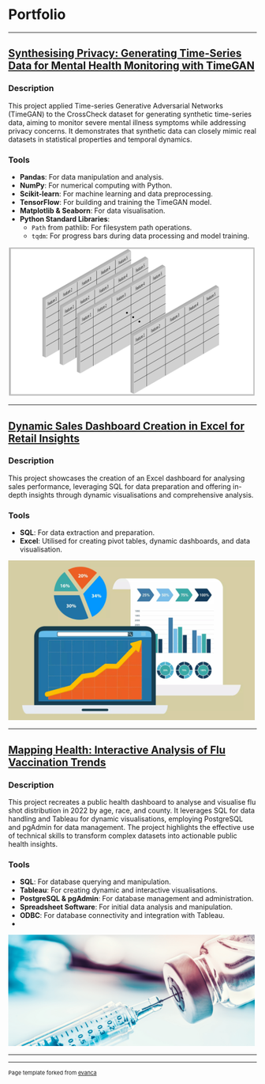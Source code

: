 # Portfolio

---

## [Synthesising Privacy: Generating Time-Series Data for Mental Health Monitoring with TimeGAN](/project_page2)

### Description

This project applied Time-series Generative Adversarial Networks (TimeGAN) to the CrossCheck dataset for generating synthetic time-series data, aiming to monitor severe mental illness symptoms while addressing privacy concerns. It demonstrates that synthetic data can closely mimic real datasets in statistical properties and temporal dynamics.

### Tools

- **Pandas**: For data manipulation and analysis.
- **NumPy**: For numerical computing with Python.
- **Scikit-learn**: For machine learning and data preprocessing.
- **TensorFlow**: For building and training the TimeGAN model.
- **Matplotlib & Seaborn**: For data visualisation.
- **Python Standard Libraries**:
  - `Path` from pathlib: For filesystem path operations.
  - `tqdm`: For progress bars during data processing and model training.

<img src="images/timegan.png?raw=true" width="500"/>

---

## [Dynamic Sales Dashboard Creation in Excel for Retail Insights](/project_page1)

### Description

This project showcases the creation of an Excel dashboard for analysing sales performance, leveraging SQL for data preparation and offering in-depth insights through dynamic visualisations and comprehensive analysis.

### Tools

- **SQL**: For data extraction and preparation.
- **Excel**: Utilised for creating pivot tables, dynamic dashboards, and data visualisation.

<img src="images/sales_data.jpg?raw=true" width="500"/>

---

## [Mapping Health: Interactive Analysis of Flu Vaccination Trends](/project_page3)

### Description

This project recreates a public health dashboard to analyse and visualise flu shot distribution in 2022 by age, race, and county. It leverages SQL for data handling and Tableau for dynamic visualisations, employing PostgreSQL and pgAdmin for data management. The project highlights the effective use of technical skills to transform complex datasets into actionable public health insights.

### Tools

- **SQL**: For database querying and manipulation.
- **Tableau**: For creating dynamic and interactive visualisations.
- **PostgreSQL & pgAdmin**: For database management and administration.
- **Spreadsheet Software**: For initial data analysis and manipulation.
- **ODBC**: For database connectivity and integration with Tableau.
- 
<img src="images/flu.jpg?raw=true" width="500"/>

---




---
<p style="font-size:11px">Page template forked from <a href="https://github.com/evanca/quick-portfolio">evanca</a></p>
<!-- Remove above link if you don't want to attibute -->
